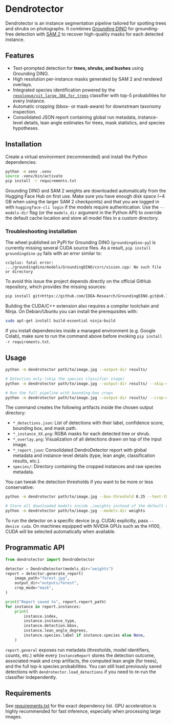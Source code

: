 # Dendrotector

Dendrotector is an instance segmentation pipeline tailored for spotting trees and shrubs on photographs. It combines [Grounding DINO](https://github.com/IDEA-Research/GroundingDINO) for grounding-free detection with [SAM 2](https://github.com/facebookresearch/sam2) to recover high-quality masks for each detected instance.

## Features

- Text-prompted detection for **trees, shrubs, and bushes** using Grounding DINO.
- High resolution per-instance masks generated by SAM 2 and rendered overlays.
- Integrated species identification powered by the
  [`rexologue/vit_large_384_for_trees`](https://huggingface.co/rexologue/vit_large_384_for_trees)
  classifier with top-5 probabilities for every instance.
- Automatic cropping (bbox- or mask-aware) for downstream taxonomy inspection.
- Consolidated JSON report containing global run metadata, instance-level details,
  lean angle estimates for trees, mask statistics, and species hypotheses.

## Installation

Create a virtual environment (recommended) and install the Python dependencies:

```bash
python -m venv .venv
source .venv/bin/activate
pip install -r requirements.txt
```

Grounding DINO and SAM 2 weights are downloaded automatically from the Hugging Face Hub on first use. Make sure you have enough disk space (~4 GB when using the larger SAM 2 checkpoints) and that you are logged in with `huggingface-cli login` if the models require authentication. Use the `--models-dir` flag (or the `models_dir` argument in the Python API) to override the default cache location and store all model files in a custom directory.

### Troubleshooting installation

The wheel published on PyPI for Grounding DINO (`groundingdino-py`) is currently missing
several CUDA source files. As a result, `pip install groundingdino-py` fails with an
error similar to:

```
cc1plus: fatal error: .../groundingdino/models/GroundingDINO/csrc/vision.cpp: No such file or directory
```

To avoid this issue the project depends directly on the official GitHub repository,
which provides the missing sources:

```bash
pip install git+https://github.com/IDEA-Research/GroundingDINO.git@v0.1.0-alpha2
```

Building the CUDA/C++ extension also requires a compiler toolchain and Ninja. On
Debian/Ubuntu you can install the prerequisites with:

```bash
sudo apt-get install build-essential ninja-build
```

If you install dependencies inside a managed environment (e.g. Google Colab), make
sure to run the command above before invoking `pip install -r requirements.txt`.

## Usage

```bash
python -m dendrotector path/to/image.jpg --output-dir results/

# Detection only (skip the species classifier stage)
python -m dendrotector path/to/image.jpg --output-dir results/ --skip-species

# Run the full pipeline with bounding-box crops
python -m dendrotector path/to/image.jpg --output-dir results/ --crop-mode bbox
```

The command creates the following artifacts inside the chosen output directory:

- `*_detections.json`: List of detections with their label, confidence score, bounding box, and mask path.
- `*_instance_XX.png`: RGBA masks for each detected tree or shrub.
- `*_overlay.png`: Visualization of all detections drawn on top of the input image.
- `*_report.json`: Consolidated DendroDetector report with global metadata and
  instance-level details (type, lean angle, classification results, etc.).
- `species/`: Directory containing the cropped instances and raw species metadata.

You can tweak the detection thresholds if you want to be more or less conservative:

```bash
python -m dendrotector path/to/image.jpg --box-threshold 0.25 --text-threshold 0.2

# Store all downloaded models inside ./weights instead of the default cache
python -m dendrotector path/to/image.jpg --models-dir weights
```

To run the detector on a specific device (e.g. CUDA) explicitly, pass `--device cuda`. On machines equipped with NVIDIA GPUs such as the H100, CUDA will be selected automatically when available.

## Programmatic API

```python
from dendrotector import DendroDetector

detector = DendroDetector(models_dir="weights")
report = detector.generate_report(
    image_path="forest.jpg",
    output_dir="outputs/forest",
    crop_mode="mask",
)

print("Report saved to", report.report_path)
for instance in report.instances:
    print(
        instance.index,
        instance.instance_type,
        instance.detection.bbox,
        instance.lean_angle_degrees,
        instance.species.label if instance.species else None,
    )
```

`report.general` exposes run metadata (thresholds, model identifiers, counts, etc.)
while every `InstanceReport` stores the detection outcome, associated mask and crop
artifacts, the computed lean angle (for trees), and the full top-k species
probabilities. You can still load previously saved detections with
`dendrotector.load_detections` if you need to re-run the classifier independently.

## Requirements

See [requirements.txt](requirements.txt) for the exact dependency list. GPU acceleration is highly recommended for fast inference, especially when processing large images.
